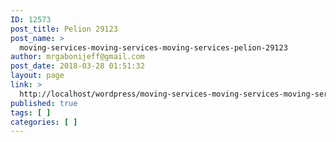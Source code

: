 ```yaml
---
ID: 12573
post_title: Pelion 29123
post_name: >
  moving-services-moving-services-moving-services-pelion-29123
author: mrgabonijeff@gmail.com
post_date: 2018-03-28 01:51:32
layout: page
link: >
  http://localhost/wordpress/moving-services-moving-services-moving-services-pelion-29123/
published: true
tags: [ ]
categories: [ ]
---
```

